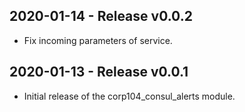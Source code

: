 
## 2020-01-14 - Release v0.0.2

- Fix incoming parameters of service.

## 2020-01-13 - Release v0.0.1

- Initial release of the corp104_consul_alerts module.
